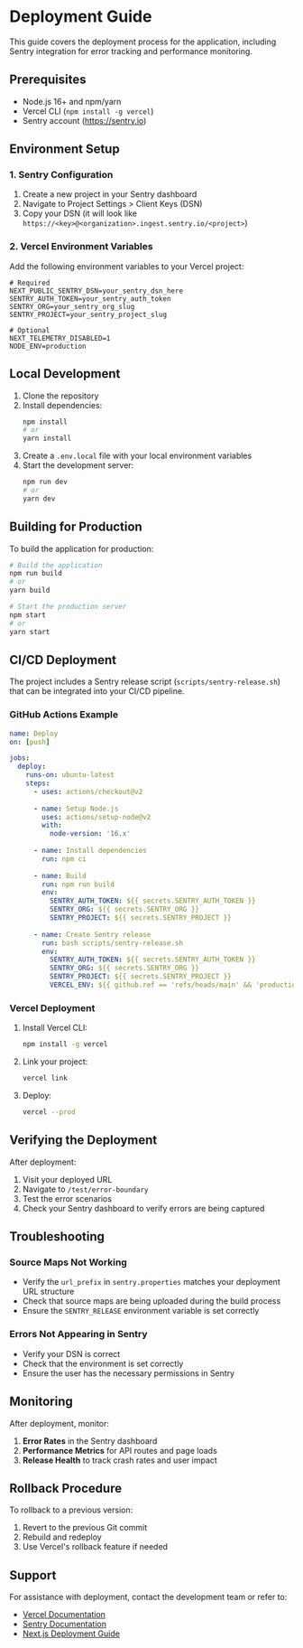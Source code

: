 # Deployment Guide

This guide covers the deployment process for the application, including Sentry integration for error tracking and performance monitoring.

## Prerequisites

- Node.js 16+ and npm/yarn
- Vercel CLI (`npm install -g vercel`)
- Sentry account (https://sentry.io)

## Environment Setup

### 1. Sentry Configuration

1. Create a new project in your Sentry dashboard
2. Navigate to Project Settings > Client Keys (DSN)
3. Copy your DSN (it will look like `https://<key>@<organization>.ingest.sentry.io/<project>`)

### 2. Vercel Environment Variables

Add the following environment variables to your Vercel project:

```
# Required
NEXT_PUBLIC_SENTRY_DSN=your_sentry_dsn_here
SENTRY_AUTH_TOKEN=your_sentry_auth_token
SENTRY_ORG=your_sentry_org_slug
SENTRY_PROJECT=your_sentry_project_slug

# Optional
NEXT_TELEMETRY_DISABLED=1
NODE_ENV=production
```

## Local Development

1. Clone the repository
2. Install dependencies:
   ```bash
   npm install
   # or
   yarn install
   ```
3. Create a `.env.local` file with your local environment variables
4. Start the development server:
   ```bash
   npm run dev
   # or
   yarn dev
   ```

## Building for Production

To build the application for production:

```bash
# Build the application
npm run build
# or
yarn build

# Start the production server
npm start
# or
yarn start
```

## CI/CD Deployment

The project includes a Sentry release script (`scripts/sentry-release.sh`) that can be integrated into your CI/CD pipeline.

### GitHub Actions Example

```yaml
name: Deploy
on: [push]

jobs:
  deploy:
    runs-on: ubuntu-latest
    steps:
      - uses: actions/checkout@v2
      
      - name: Setup Node.js
        uses: actions/setup-node@v2
        with:
          node-version: '16.x'
      
      - name: Install dependencies
        run: npm ci
      
      - name: Build
        run: npm run build
        env:
          SENTRY_AUTH_TOKEN: ${{ secrets.SENTRY_AUTH_TOKEN }}
          SENTRY_ORG: ${{ secrets.SENTRY_ORG }}
          SENTRY_PROJECT: ${{ secrets.SENTRY_PROJECT }}
      
      - name: Create Sentry release
        run: bash scripts/sentry-release.sh
        env:
          SENTRY_AUTH_TOKEN: ${{ secrets.SENTRY_AUTH_TOKEN }}
          SENTRY_ORG: ${{ secrets.SENTRY_ORG }}
          SENTRY_PROJECT: ${{ secrets.SENTRY_PROJECT }}
          VERCEL_ENV: ${{ github.ref == 'refs/heads/main' && 'production' || 'preview' }}
```

### Vercel Deployment

1. Install Vercel CLI:
   ```bash
   npm install -g vercel
   ```

2. Link your project:
   ```bash
   vercel link
   ```

3. Deploy:
   ```bash
   vercel --prod
   ```

## Verifying the Deployment

After deployment:

1. Visit your deployed URL
2. Navigate to `/test/error-boundary`
3. Test the error scenarios
4. Check your Sentry dashboard to verify errors are being captured

## Troubleshooting

### Source Maps Not Working
- Verify the `url_prefix` in `sentry.properties` matches your deployment URL structure
- Check that source maps are being uploaded during the build process
- Ensure the `SENTRY_RELEASE` environment variable is set correctly

### Errors Not Appearing in Sentry
- Verify your DSN is correct
- Check that the environment is set correctly
- Ensure the user has the necessary permissions in Sentry

## Monitoring

After deployment, monitor:

1. **Error Rates** in the Sentry dashboard
2. **Performance Metrics** for API routes and page loads
3. **Release Health** to track crash rates and user impact

## Rollback Procedure

To rollback to a previous version:

1. Revert to the previous Git commit
2. Rebuild and redeploy
3. Use Vercel's rollback feature if needed

## Support

For assistance with deployment, contact the development team or refer to:
- [Vercel Documentation](https://vercel.com/docs)
- [Sentry Documentation](https://docs.sentry.io/)
- [Next.js Deployment Guide](https://nextjs.org/docs/deployment)
